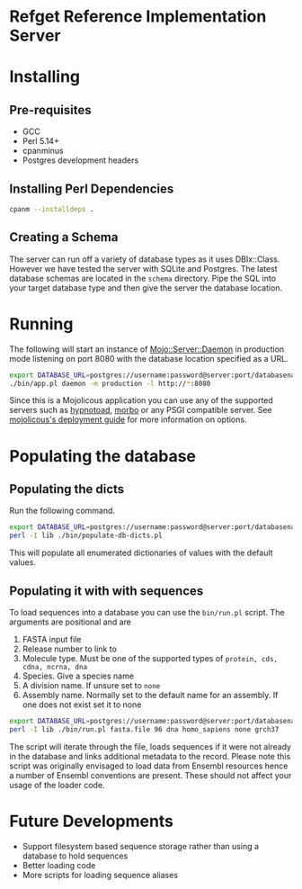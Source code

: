 # Refget Reference Implementation Server

# Installing

## Pre-requisites

- GCC
- Perl 5.14+
- cpanminus
- Postgres development headers

## Installing Perl Dependencies

```bash
cpanm --installdeps .
```

## Creating a Schema

The server can run off a variety of database types as it uses DBIx::Class. However we have tested the server with SQLite and Postgres. The latest database schemas are located in the `schema` directory. Pipe the SQL into your target database type and then give the server the database location.

# Running

The following will start an instance of [Mojo::Server::Daemon](https://metacpan.org/pod/Mojo::Server::Daemon) in production mode listening on port 8080 with the database location specified as a URL.

```bash
export DATABASE_URL=postgres://username:password@server:port/databasename
./bin/app.pl daemon -m production -l http://*:8080
```

Since this is a Mojolicous application you can use any of the supported servers such as [hypnotoad](https://metacpan.org/pod/Mojo::Server::Hypnotoad), [morbo](https://metacpan.org/pod/Mojo::Server::Morbo) or any PSGI compatible server. See [mojolicous's deployment guide](https://metacpan.org/pod/distribution/Mojolicious/lib/Mojolicious/Guides/Cookbook.pod#DEPLOYMENT) for more information on options.

# Populating the database

## Populating the dicts

Run the following command.

```bash
export DATABASE_URL=postgres://username:password@server:port/databasename
perl -I lib ./bin/populate-db-dicts.pl
```

This will populate all enumerated dictionaries of values with the default values.

## Populating it with with sequences

To load sequences into a database you can use the `bin/run.pl` script. The arguments are positional and are

1. FASTA input file
2. Release number to link to
3. Molecule type. Must be one of the supported types of `protein, cds, cdna, ncrna, dna`
4. Species. Give a species name
5. A division name. If unsure set to `none`
6. Assembly name. Normally set to the default name for an assembly. If one does not exist set it to none

```bash
export DATABASE_URL=postgres://username:password@server:port/databasename
perl -I lib ./bin/run.pl fasta.file 96 dna homo_sapiens none grch37
```

The script will iterate through the file, loads sequences if it were not already in the database and links additional metadata to the record. Please note this script was originally envisaged to load data from Ensembl resources hence a number of Ensembl conventions are present. These should not affect your usage of the loader code.

# Future Developments

- Support filesystem based sequence storage rather than using a database to hold sequences
- Better loading code
- More scripts for loading sequence aliases
